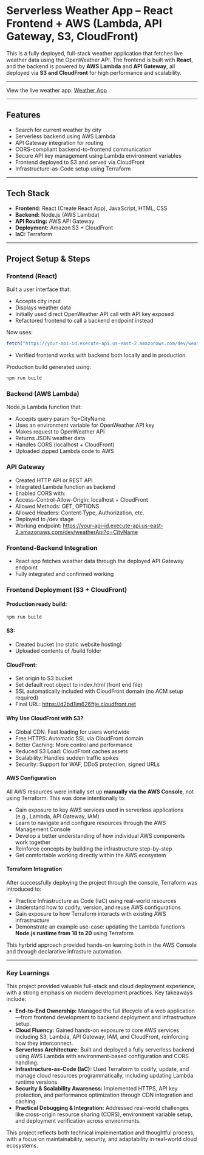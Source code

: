 # Serverless Weather App – React Frontend + AWS (Lambda, API Gateway, S3, CloudFront)

This is a fully deployed, full-stack weather application that fetches live weather data using the OpenWeather API. The frontend is built with **React**, and the backend is powered by **AWS Lambda** and **API Gateway**, all deployed via **S3 and CloudFront** for high performance and scalability.

---

View the live weather app: [Weather App](https://d2bd1im626ftje.cloudfront.net/)


---

## Features

- Search for current weather by city
- Serverless backend using AWS Lambda
- API Gateway integration for routing
- CORS-compliant backend-to-frontend communication
- Secure API key management using Lambda environment variables
- Frontend deployed to S3 and served via CloudFront
- Infrastructure-as-Code setup using Terraform

---

## Tech Stack

- **Frontend:** React (Create React App), JavaScript, HTML, CSS
- **Backend:** Node.js (AWS Lambda)
- **API Routing:** AWS API Gateway
- **Deployment:** Amazon S3 + CloudFront
- **IaC:** Terraform

---

## Project Setup & Steps

### Frontend (React)

Built a user interface that:
- Accepts city input
- Displays weather data
- Initially used direct OpenWeather API call with API key exposed
- Refactored frontend to call a backend endpoint instead

Now uses:
```js
fetch("https://your-api-id.execute-api.us-east-2.amazonaws.com/dev/weatherApi?q=Chicago")
```

- Verified frontend works with backend both locally and in production

Production build generated using:
```bash
npm run build
```

### Backend (AWS Lambda)
Node.js Lambda function that:
- Accepts query param ?q=CityName
- Uses an environment variable for OpenWeather API key
- Makes request to OpenWeather API
- Returns JSON weather data
- Handles CORS (localhost + CloudFront)
- Uploaded zipped Lambda code to AWS

### API Gateway
- Created HTTP API or REST API
- Integrated Lambda function as backend
- Enabled CORS with:
- Access-Control-Allow-Origin: localhost + CloudFront
- Allowed Methods: GET, OPTIONS
- Allowed Headers: Content-Type, Authorization, etc.
- Deployed to /dev stage
- Working endpoint: https://your-api-id.execute-api.us-east-2.amazonaws.com/dev/weatherApi?q=CityName

### Frontend-Backend Integration
- React app fetches weather data through the deployed API Gateway endpoint
- Fully integrated and confirmed working

### Frontend Deployment (S3 + CloudFront)

#### Production ready build:
```bash
npm run build
```

#### S3:
- Created bucket (no static website hosting)
- Uploaded contents of /build folder

#### CloudFront:
- Set origin to S3 bucket
- Set default root object to index.html (front end file)
- SSL automatically included with CloudFront domain (no ACM setup required)
- Final URL: https://d2bd1im626ftje.cloudfront.net

#### Why Use CloudFront with S3?
- Global CDN: Fast loading for users worldwide
- Free HTTPS: Automatic SSL via CloudFront domain
- Better Caching: More control and performance
- Reduced S3 Load: CloudFront caches assets
- Scalability: Handles sudden traffic spikes
- Security: Support for WAF, DDoS protection, signed URLs

#### AWS Configuration

All AWS resources were initially set up **manually via the AWS Console**, not using Terraform. This was done intentionally to:

- Gain exposure to key AWS services used in serverless applications (e.g., Lambda, API Gateway, IAM)
- Learn to navigate and configure resources through the AWS Management Console
- Develop a better understanding of how individual AWS components work together
- Reinforce concepts by building the infrastructure step-by-step
- Get comfortable working directly within the AWS ecosystem

#### Terraform Integration

After successfully deploying the project through the console, Terraform was introduced to:

- Practice Infrastructure as Code (IaC) using real-world resources
- Understand how to codify, version, and reuse AWS configurations
- Gain exposure to how Terraform interacts with existing AWS infrastructure
- Demonstrate an example use-case: updating the Lambda function’s **Node.js runtime from 18 to 20** using Terraform

This hyrbrid approach provided hands-on learning both in the AWS Console and through declarative infrasture automation.

---
### Key Learnings

This project provided valuable full-stack and cloud deployment experience, with a strong emphasis on modern development practices. Key takeaways include:

- **End-to-End Ownership:** Managed the full lifecycle of a web application—from frontend development to backend deployment and infrastructure setup.
- **Cloud Fluency:** Gained hands-on exposure to core AWS services including S3, Lambda, API Gateway, IAM, and CloudFront, reinforcing how they interconnect.
- **Serverless Architecture:** Built and deployed a fully serverless backend using AWS Lambda with environment-based configuration and CORS handling.
- **Infrastructure-as-Code (IaC):** Used Terraform to codify, update, and manage cloud resources programmatically, including updating Lambda runtime versions.
- **Security & Scalability Awareness:** Implemented HTTPS, API key protection, and performance optimization through CDN integration and caching.
- **Practical Debugging & Integration:** Addressed real-world challenges like cross-origin resource sharing (CORS), environment variable setup, and deployment verification across environments.

This project reflects both technical implementation and thoughtful process, with a focus on maintainability, security, and adaptability in real-world cloud ecosystems.
